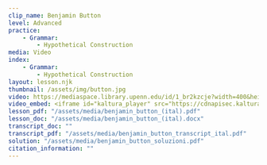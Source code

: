```yaml
---
clip_name: Benjamin Button
level: Advanced
practice: 
    - Grammar: 
        - Hypothetical Construction
media: Video
index: 
    - Grammar: 
        - Hypothetical Construction
layout: lesson.njk
thumbnail: /assets/img/button.jpg
video: https://mediaspace.library.upenn.edu/id/1_br2kzcje?width=400&height=285&playerId=52628472
video_embed: <iframe id="kaltura_player" src="https://cdnapisec.kaltura.com/p/1147242/sp/114724200/embedIframeJs/uiconf_id/9757771/partner_id/1147242?iframeembed=true&playerId=kaltura_player&entry_id=1_br2kzcje&flashvars[streamerType]=auto&amp;flashvars[localizationCode]=en&amp;flashvars[sideBarContainer.plugin]=true&amp;flashvars[sideBarContainer.position]=left&amp;flashvars[sideBarContainer.clickToClose]=true&amp;flashvars[chapters.plugin]=true&amp;flashvars[chapters.layout]=vertical&amp;flashvars[chapters.thumbnailRotator]=false&amp;flashvars[streamSelector.plugin]=true&amp;flashvars[EmbedPlayer.SpinnerTarget]=videoHolder&amp;flashvars[dualScreen.plugin]=true&amp;flashvars[Kaltura.addCrossoriginToIframe]=true&amp;&wid=1_9czm66cf" width="400" height="285" allowfullscreen webkitallowfullscreen mozAllowFullScreen allow="autoplay *; fullscreen *; encrypted-media *" sandbox="allow-downloads allow-forms allow-same-origin allow-scripts allow-top-navigation allow-pointer-lock allow-popups allow-modals allow-orientation-lock allow-popups-to-escape-sandbox allow-presentation allow-top-navigation-by-user-activation" frameborder="0" title="periodo_ipotetico_benjamin_button"></iframe>
lesson_pdf: "/assets/media/benjamin_button_(ital).pdf"
lesson_doc: "/assets/media/benjamin_button_(ital).docx"
transcript_doc: ""
transcript_pdf: "/assets/media/benjamin_button_transcript_ital.pdf"
solution: "/assets/media/benjamin_button_soluzioni.pdf"
citation_information: ""
---
```

